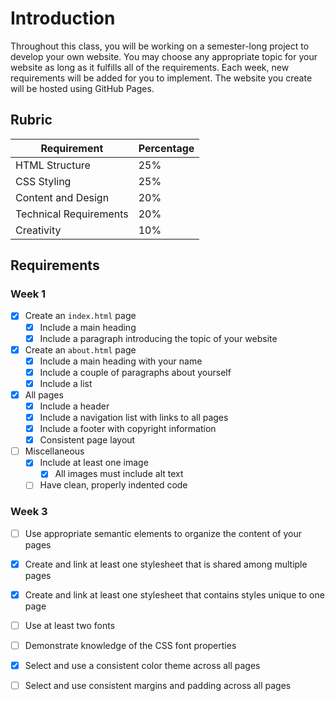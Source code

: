 # Introduction

Throughout this class, you will be working on a semester-long project to develop your own website. You may choose any appropriate topic for your website as long as it fulfills all of the requirements. Each week, new requirements will be added for you to implement. The website you create will be hosted using GitHub Pages. 

## Rubric

| Requirement            | Percentage |
| ---------------------- | ---------- |
| HTML Structure         | 25%        |
| CSS Styling            | 25%        |
| Content and Design     | 20%        |
| Technical Requirements | 20%        |
| Creativity             | 10%        |

## Requirements

### Week 1

* [x] Create an `index.html` page
    * [x] Include a main heading
    * [x] Include a paragraph introducing the topic of your website
* [x] Create an `about.html` page
    * [x] Include a main heading with your name
    * [x] Include a couple of paragraphs about yourself
    * [x] Include a list
* [x] All pages
    * [x] Include a header
    * [x] Include a navigation list with links to all pages
    * [x] Include a footer with copyright information
    * [x] Consistent page layout
* [ ] Miscellaneous
    * [x] Include at least one image
        * [x] All images must include alt text
    * [ ] Have clean, properly indented code

### Week 3

* [ ] Use appropriate semantic elements to organize the content of your pages
* [x] Create and link at least one stylesheet that is shared among multiple pages
* [x] Create and link at least one stylesheet that contains styles unique to one page
* [ ] Use at least two fonts
* [ ] Demonstrate knowledge of the CSS font properties
* [x] Select and use a consistent color theme across all pages
* [ ] Select and use consistent margins and padding across all pages







